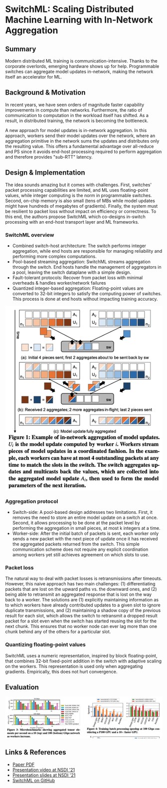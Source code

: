# SwitchML: Scaling Distributed Machine Learning with In-Network Aggregation

## Summary

Modern distributed ML training is communication-intensive. Thanks to the corporate overlords, emerging hardware shows up for help. Programmable switches can aggregate model updates in-network, making the network itself an accelerator for ML.

## Background & Motivation

In recent years, we have seen orders of magnitude faster capability improvements in compute than networks. Furthermore, the ratio of communication to computation in the workload itself has shifted. As a result, in distributed training, the network is becoming the bottleneck.

A new approach for model updates is in-network aggregation. In this approach, workers send their model updates over the network, where an aggregation primitive in the network sums the updates and distributes only the resulting value. This offers a fundamental advantage over all-reduce and PS since it avoids end-host processing required to perform aggregation and therefore provides "sub-RTT" latency.

## Design & Implementation

The idea sounds amazing but it comes with challenges. First, switches' packet processing capabilities are limited, and ML uses floating-point values, while integer computing is the norm in programmable switches. Second, on-chip memory is also small (tens of MBs while model updates might have hundreds of megabytes of gradients). Finally, the system must be resilient to packet loss without impact on efficiency or correctness. To this end, the authors propose SwitchML which co-designs in-switch processing with an end-host transport layer and ML frameworks.

### SwitchML overview

* Combined switch-host architecture: The switch performs integer aggregation, while end hosts are responsible for managing reliability and performing more complex computations.
* Pool-based streaming aggregation: SwitchML streams aggregation through the switch. End hosts handle the management of aggregators in a pool, leaving the switch dataplane with a simple design.
* Fault-tolerant protocols: Recover from packet loss with minimal overheads & handles worker/network failures
* Quantized integer-based aggregation: Floating-point values are converted to 32-bit integers to satisfy the computing power of switches. This process is done at end hosts without impacting training accuracy.

![](<../../.gitbook/assets/Screen Shot 2022-02-16 at 12.04.51 PM.png>)

### Aggregation protocol

* Switch-side: A pool-based design addresses two limitations. First, it removes the need to store an entire model update on a switch at once. Second, it allows processing to be done at the packet level by performing the aggregation in small pieces, at most k integers at a time.
* Worker-side: After the initial batch of packets is sent, each worker only sends a new packet with the next piece of update once it has received the aggregated packets returned from the switch. This simple communication scheme does not require any explicit coordination among workers yet still achieves agreement on which slots to use.

### Packet loss

The natural way to deal with packet losses is retransmissions after timeouts. However, this naive approach has two main challenges: (1) differentiating packets that are lost on the upward paths vs. the downward ones, and (2) being able to retransmit an aggregated response that is lost on the way back to a worker. The solutions are (1) explicitly maintaining information as to which workers have already contributed updates to a given slot to ignore duplicate transmissions, and (2) maintaining a shadow copy of the previous result for each slot, which allows the switch to retransmit a dropped result packet for a slot even when the switch has started reusing the slot for the next chunk. This ensures that no worker node can ever lag more than one chunk behind any of the others for a particular slot.

### Quantizing floating-point values

SwitchML uses a numeric representation, inspired by block floating-point, that combines 32-bit fixed-point addition in the switch with adaptive scaling on the workers. This representation is used only when aggregating gradients. Empirically, this does not hurt convergence.

## Evaluation

![](<../../.gitbook/assets/Screen Shot 2022-02-16 at 1.50.35 PM.png>)

## Links & References

* [Paper PDF](https://www.usenix.org/system/files/nsdi21-sapio.pdf)
* [Presentation video at NSDI '21](https://www.youtube.com/watch?v=FIZsXfeZrvE)
* [Presentation slides at NSDI '21](https://www.usenix.org/system/files/nsdi21\_slides\_sapio.pdf)
* [SwitchML on GitHub](https://github.com/p4lang/p4app-switchML)
